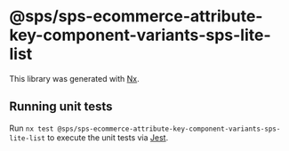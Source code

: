 # @sps/sps-ecommerce-attribute-key-component-variants-sps-lite-list

This library was generated with [Nx](https://nx.dev).

## Running unit tests

Run `nx test @sps/sps-ecommerce-attribute-key-component-variants-sps-lite-list` to execute the unit tests via [Jest](https://jestjs.io).

